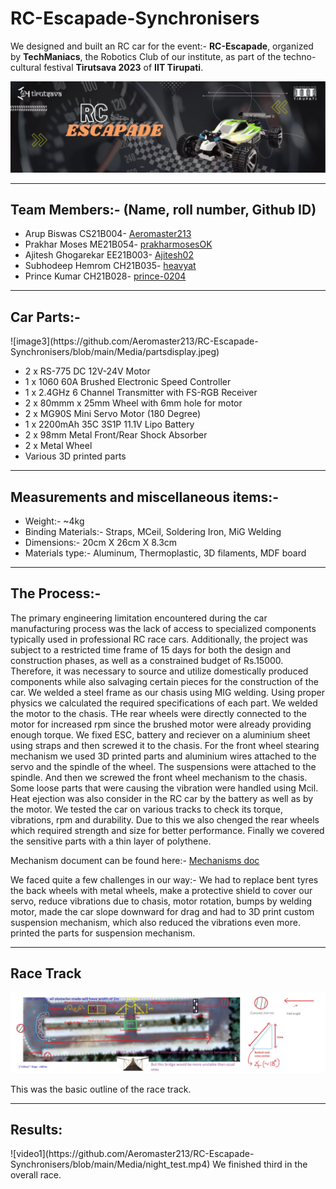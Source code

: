 
# RC-Escapade-Synchronisers

We designed and built an RC car for the event:- **RC-Escapade**, organized by **TechManiacs**, the Robotics Club of our institute, as part of the techno-cultural festival **Tirutsava 2023** of **IIT Tirupati**.

![image1](https://github.com/Aeromaster213/RC-Escapade-Synchronisers/blob/main/256273274-a1280193-24c4-41c1-8b4a-302a4ba07db5.png)
<hr>
<h2>Team Members:- (Name, roll number, Github ID)</h2>
<ul>
<li> Arup Biswas CS21B004- <a href="https://github.com/Aeromaster213" target="_blank">Aeromaster213</a></li>
<li>Prakhar Moses ME21B054- <a href="https://github.com/prakharmosesOK" target="_blank">prakharmosesOK</a></li>
<li>Ajitesh Ghogarekar EE21B003- <a href="https://github.com/Ajitesh02" target="_blank">Ajitesh02</a></li>
<li>Subhodeep Hemrom CH21B035- <a href="https://github.com/heavyat" target="_blank">heavyat</a></li>
<li>Prince Kumar CH21B028- <a href="https://github.com/prince-0204" target="_blank">prince-0204</a></li>
</ul>
<hr>
<h2>Car Parts:-</h2>
![image3](https://github.com/Aeromaster213/RC-Escapade-Synchronisers/blob/main/Media/partsdisplay.jpeg)
<ul>
<li>2 x RS-775 DC 12V-24V Motor</li>
<li>1 x 1060 60A Brushed Electronic Speed Controller</li>
<li>1 x 2.4GHz 6 Channel Transmitter with FS-RGB Receiver</li>
<li>2 x 80mmm x 25mm Wheel with 6mm hole for motor</li>
<li>2 x MG90S Mini Servo Motor (180 Degree)</li>
<li>1 x 2200mAh 35C 3S1P 11.1V Lipo Battery</li>
<li>2 x 98mm Metal Front/Rear Shock Absorber</li>
<li>2 x Metal Wheel</li>
<li>Various 3D printed parts</li>
</ul>
<hr>
<h2>Measurements and miscellaneous items:-</h2>
<ul>
<li>Weight:- ~4kg</li>
<li>Binding Materials:- Straps, MCeil, Soldering Iron, MiG Welding</li>
<li>Dimensions:- 20cm X 26cm X 8.3cm</li>
<li>Materials type:- Aluminum, Thermoplastic, 3D filaments, MDF board</li>
</ul>
<hr>
<h2>The Process:-</h2>
The primary engineering limitation encountered during the car manufacturing process was the lack of access to specialized components typically used in professional RC race cars. Additionally, the project was subject to a restricted time frame of 15 days for both the design and construction phases, as well as a constrained budget of Rs.15000. Therefore, it was necessary to source and utilize domestically produced components while also salvaging certain pieces for the construction of the car.
We welded a steel frame as our chasis using MIG welding. Using proper physics we calculated the required specifications of each part. We welded the motor to the chasis. THe rear wheels were directly connected to the motor for increased rpm since the brushed motor were already providing enough torque. We fixed ESC, battery and reciever on a aluminium sheet using straps and then screwed it to the chasis. For the front wheel stearing mechanism we used 3D printed parts and aluminium wires attached to the servo and the spindle of the wheel. The suspensions were attached to the spindle. And then we screwed the front wheel mechanism to the chasis. Some loose parts that were causing the vibration were handled using Mcil. Heat ejection was also consider in the RC car by the battery as well as by the motor.
We tested the car on various tracks to check its torque, vibrations, rpm and durability. Due to this we also chenged the rear wheels which required strength and size for better performance.
Finally we covered the sensitive parts with a thin layer of polythene.


Mechanism document can be found here:- <a href="https://docs.google.com/document/d/1VdlbqVj6pDNYACEhOgFMP-s0EiOjVn7_tPYPSwU8ST8/edit?usp=sharing" target="_blank">Mechanisms doc</a>

We faced quite a few challenges in our way:- We had to replace bent tyres the back wheels with metal wheels, make a protective shield to cover our servo, reduce vibrations due to chasis, motor rotation, bumps by welding motor, made the car slope downward for drag and had to 3D print custom suspension mechanism, which also reduced the vibrations even more.
printed the parts for suspension mechanism.
<hr>
<h2>Race Track</h2>

<img src="https://github.com/Aeromaster213/RC-Escapade-Synchronisers/blob/main/Media/racetrack.jpg?raw=true">

This was the basic outline of the race track.
<hr>
<h2>Results:</h2>
![video1](https://github.com/Aeromaster213/RC-Escapade-Synchronisers/blob/main/Media/night_test.mp4)
We finished third in the overall race.
